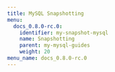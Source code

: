 ```yaml
---
title: MySQL Snapshotting
menu:
  docs_0.8.0-rc.0:
    identifier: my-snapshot-mysql
    name: Snapshotting
    parent: my-mysql-guides
    weight: 20
menu_name: docs_0.8.0-rc.0
---
```

